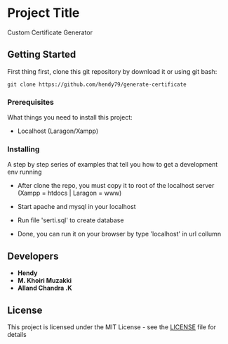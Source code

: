 # Project Title

Custom Certificate Generator

## Getting Started

First thing first, clone this git repository by download it or using git bash:

```
git clone https://github.com/hendy79/generate-certificate
```

### Prerequisites

What things you need to install this project:

* Localhost (Laragon/Xampp)

### Installing

A step by step series of examples that tell you how to get a development env running

* After clone the repo, you must copy it to root of the localhost server (Xampp = htdocs 
| Laragon = www)

* Start apache and mysql in your localhost
* Run file 'serti.sql' to create database
* Done, you can run it on your browser by type 'localhost' in url collumn

## Developers

* **Hendy**
* **M. Khoiri Muzakki**
* **Alland Chandra .K**

## License

This project is licensed under the MIT License - see the [LICENSE](LICENSE) file for details